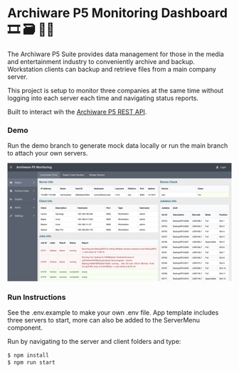 # Archiware P5 Monitoring Dashboard 🎞 🗃 🧑‍💻

The Archiware P5 Suite provides data management for those in the media and entertainment industry to conveniently archive and backup. Workstation clients can backup and retrieve files from a main company server.

This project is setup to monitor three companies at the same time without logging into each server each time and navigating status reports.

Built to interact wih the [Archiware P5 REST API](https://blog.archiware.com/redoc/p5_rest_api/awp5api.html).

### Demo
Run the demo branch to generate mock data locally or run the main branch to attach your own servers.

<img src="./demo.png"/>


### Run Instructions

See the .env.example to make your own .env file. App template includes three servers to start, more can also be added to the ServerMenu component.

Run by navigating to the server and client folders and type:

```
$ npm install
$ npm run start
```
